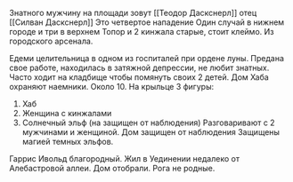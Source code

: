 Знатного мужчину на площади зовут [[Теодор Даскснерл]] отец [[Силван Даскснерл]]
Это четвертое нападение
Один случай в нижнем городе и три в верхнем
Топор и 2 кинжала старые, стоит клеймо. Из городского арсенала.

Едеми целительница в одном из госпиталей при ордене луны. Предана свое работе, находилась в затяжной депрессии, не любит знатных. Часто ходит на кладбище чтобы помянуть своих 2 детей. 
Дом Хаба охраняют наемники. Около 10. На крыльце 3 фигуры: 
1. Хаб
2. Женщина с кинжалами
3. Солнечный эльф (на защищен от наблюдения)
Разговаривают с 2 мужчинами и женщиной. Дом защищен от наблюдения
Защищены магией темных эльфов. 

Гаррис Ивольд благородный. Жил в Уединении недалеко от Алебастровой аллеи. Дом отобрали. Рога не родные.
